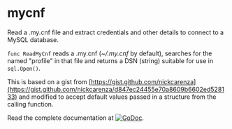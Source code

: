 # mycnf

Read a .my.cnf file and extract credentials and other details to connect to a MySQL database.

`func ReadMyCnf` reads a .my.cnf (*~/.my.cnf* by default), searches for the named "profile" in that file and returns a DSN (string) suitable for use in `sql.Open()`.

This is based on a gist from [https://gist.github.com/nickcarenza](https://gist.github.com/nickcarenza/d847ec24455e70a8609b6602ed528133) and modified to accept default values passed in a structure from the calling function.

Read the complete documentation at [![GoDoc](https://godoc.org/github.com/dklann/mycnf?status.svg)](https://godoc.org/github.com/dklann/mycnf).
